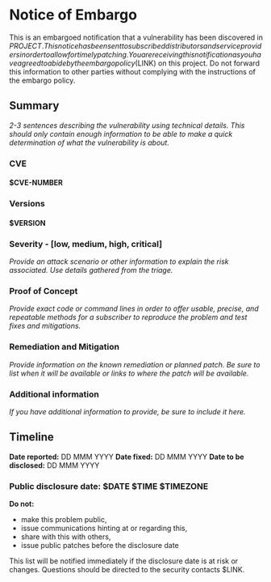 # Notice of Embargo

This is an embargoed notification that a vulnerability has been discovered in
$PROJECT. This notice has been sent to subscribed distributors and service
providers in order to allow for timely patching. You are receiving this
notification as you have agreed to abide by the embargo policy ($LINK) on this
project. Do not forward this information to other parties without complying with
the instructions of the embargo policy.

## Summary

*2-3 sentences describing the vulnerability using technical details. This should
only contain enough information to be able to make a quick determination of what
the vulnerability is about.*

### CVE

#### $CVE-NUMBER

### Versions

#### $VERSION

### Severity - [low, medium, high, critical]

*Provide an attack scenario or other information to explain the risk associated.
Use details gathered from the triage.*

### Proof of Concept

*Provide exact code or command lines in order to offer usable, precise, and
repeatable methods for a subscriber to reproduce the problem and test fixes and
mitigations.*

### Remediation and Mitigation

*Provide information on the known remediation or planned patch. Be sure to list
when it will be available or links to where the patch will be available.*

### Additional information

*If you have additional information to provide, be sure to include it here.*

## Timeline

**Date reported:** DD MMM YYYY
**Date fixed:** DD MMM YYYY
**Date to be disclosed:** DD MMM YYYY

### Public disclosure date: $DATE $TIME $TIMEZONE

**Do not:**

* make this problem public,
* issue communications hinting at or regarding this,
* share with this with others,
* issue public patches before the disclosure date

This list will be notified immediately if the disclosure date is at risk or
changes. Questions should be directed to the security contacts $LINK.
